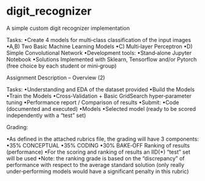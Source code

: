 # digit_recognizer
A simple custom digit recognizer implementation 


Tasks:
•Create 4 models for multi‐class classification of the input images
•A,B) Two Basic Machine Learning Models
•C) Multi‐layer Perceptron
•D) Simple Convolutional Network
•Development tools:
•Stand‐alone Jupyter Notebook
•Solutions Implemented with Sklearn, Tensorflow and/or Pytorch (free choice by each student 
or mini‐group)

Assignment Description – Overview  (2)

Tasks:
•Understanding and EDA of the dataset provided
•Build the Models
•Train the Models
•Cross‐Validation + Basic GridSearch hyper‐parameter tuning
•Performance report / Comparison of results
•Submit:
•Code (documented and executed)
•Models
•Selected model (ready to be scored independently with a “test” set)

Grading:

•As defined in the attached rubrics file, the grading will have 3 
components:
•35% CONCEPTUAL
•35% CODING
•30% BAKE‐OFF Ranking of results (performance)
•For the scoring and ranking of results an IID(*) “test” set will be used
•Note: the ranking grade is based on the “discrepancy” of performance with
respect to the average standard solution (only really under‐performing
models would have a significant penalty in this rubric)

